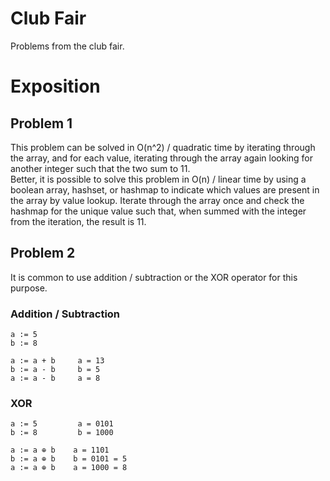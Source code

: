 # Club Fair
Problems from the club fair.
# Exposition
## Problem 1
This problem can be solved in O(n^2) / quadratic time by iterating through the array, and for each value, iterating through the array again looking for another integer such that the two sum to 11.  
Better, it is possible to solve this problem in O(n) / linear time by using a boolean array, hashset, or hashmap to indicate which values are present in the array by value lookup. Iterate through the array once and check the hashmap for the unique value such that, when summed with the integer from the iteration, the result is 11.
## Problem 2
It is common to use addition / subtraction or the XOR operator for this purpose.
### Addition / Subtraction
```
a := 5
b := 8

a := a + b     a = 13
b := a - b     b = 5
a := a - b     a = 8
```
### XOR
```
a := 5         a = 0101
b := 8         b = 1000

a := a ⊕ b    a = 1101
b := a ⊕ b    b = 0101 = 5
a := a ⊕ b    a = 1000 = 8
```

